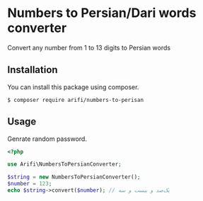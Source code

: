 # Numbers to Persian/Dari words converter
Convert any number from 1 to 13 digits to Persian words

## Installation
You can install this package using composer.
```
$ composer require arifi/numbers-to-perisan
```

## Usage
Genrate random password.
```php
<?php

use Arifi\NumbersToPersianConverter;

$string = new NumbersToPersianConverter();
$number = 123;
echo $string->convert($number); // یک‌صد و بيست و سه
```